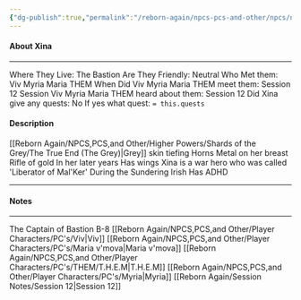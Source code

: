 ```yaml
---
{"dg-publish":true,"permalink":"/reborn-again/npcs-pcs-and-other/npcs/neutral/xina/"}
---
```



#### About Xina
---
Where They Live: The Bastion
Are They Friendly: Neutral
Who Met them: Viv Myria Maria THEM
When Did Viv Myria Maria THEM meet them: Session 12
Session Viv Myria Maria THEM heard about them: Session 12
Did Xina give any quests: No
	If yes what quest: `= this.quests`


#### Description
[[Reborn Again/NPCS,PCS,and Other/Higher Powers/Shards of the Grey/The True End (The Grey)\|Grey]] skin tiefing 
Horns
Metal on her breast
Rifle of gold 
In her later years
Has wings 
Xina is a war hero who was called 'Liberator of Mal'Ker'
During the Sundering 
Irish 
Has ADHD

---

#### Notes
---
The Captain of Bastion B-8
[[Reborn Again/NPCS,PCS,and Other/Player Characters/PC's/Viv\|Viv]] [[Reborn Again/NPCS,PCS,and Other/Player Characters/PC's/Maria v'mova\|Maria v'mova]] [[Reborn Again/NPCS,PCS,and Other/Player Characters/PC's/THEM/T.H.E.M\|T.H.E.M]] [[Reborn Again/NPCS,PCS,and Other/Player Characters/PC's/Myria\|Myria]] 
[[Reborn Again/Session Notes/Session 12\|Session 12]]

